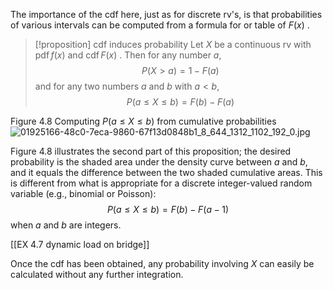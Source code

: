 The importance of the cdf here, just as for discrete rv's, is that probabilities of various intervals can be computed from a formula for or table of $F\left( x\right)$ .

> [!proposition] cdf induces probability
> Let $X$ be a continuous rv with $\operatorname{pdf}f\left( x\right)$ and $\operatorname{cdf}F\left( x\right)$ . 
> Then for any number $a$,
> $$
> P\left( {X > a}\right) = 1 - F\left( a\right)
> $$
> and for any two numbers $a$ and $b$ with $a < b$,
> $$
> P\left( {a \leq X \leq b}\right) = F\left( b\right) - F\left( a\right)
> $$

Figure 4.8 
Computing $P\left( {a \leq X \leq b}\right)$ from cumulative probabilities
![01925166-48c0-7eca-9860-67f13d0848b1_8_644_1312_1102_192_0.jpg](images/01925166-48c0-7eca-9860-67f13d0848b1_8_644_1312_1102_192_0.jpg)

Figure 4.8 illustrates the second part of this proposition; the desired probability is the shaded area under the density curve between $a$ and $b$, and it equals the difference between the two shaded cumulative areas. 
This is different from what is appropriate for a discrete integer-valued random variable (e.g., binomial or Poisson): 
$$P\left( {a \leq X \leq b}\right) = F\left( b\right) - F\left( {a - 1}\right)$$
when $a$ and $b$ are integers.

[[EX 4.7 dynamic load on bridge]]

Once the cdf has been obtained, any probability involving $X$ can easily be calculated without any further integration.